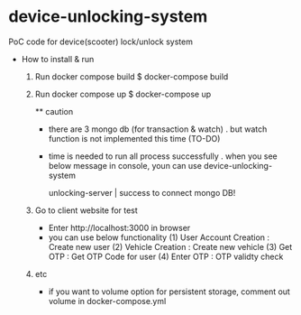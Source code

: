 # device-unlocking-system
PoC code for device(scooter) lock/unlock system

- How to install & run
    1. Run docker compose build
        $ docker-compose build

    2. Run docker compose up
        $ docker-compose up

        ** caution
        - there are 3 mongo db (for transaction & watch)
            . but watch function is not implemented this time (TO-DO)
        - time is needed to run all process successfully
            . when you see below message in console, youn can use device-unlocking-system
            
            unlocking-server  | success to connect mongo DB!

    3. Go to client website for test
        - Enter http://localhost:3000 in browser
        - you can use below functionality
            (1) User Account Creation
                : Create new user
            (2) Vehicle Creation
                : Create new vehicle
            (3) Get OTP
                : Get OTP Code for user
            (4) Enter OTP
                : OTP validty check

    4. etc
        - if you want to volume option for persistent storage,
           comment out volume in docker-compose.yml